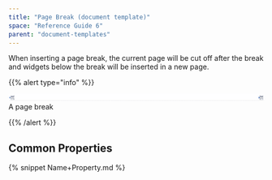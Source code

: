 ```yaml
---
title: "Page Break (document template)"
space: "Reference Guide 6"
parent: "document-templates"
---
```



When inserting a page break, the current page will be cut off after the break and widgets below the break will be inserted in a new page.

{{% alert type="info" %}}

![](attachments/819203/918135.png)
A page break

{{% /alert %}}

## Common Properties

{% snippet Name+Property.md %}
